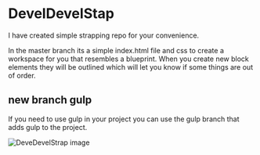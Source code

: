 # DevelDevelStap
I have created simple strapping repo for your convenience.

In the master branch its a simple index.html file and css to create a workspace for you that resembles a blueprint.
When you create new block elements they will be outlined which will let you know if some things are out of order.

## new branch gulp

If you need to use gulp in your project you can use the gulp branch that adds gulp to the project.

![DeveDevelStrap image](https://i.imgur.com/DIvvzuW.png)
